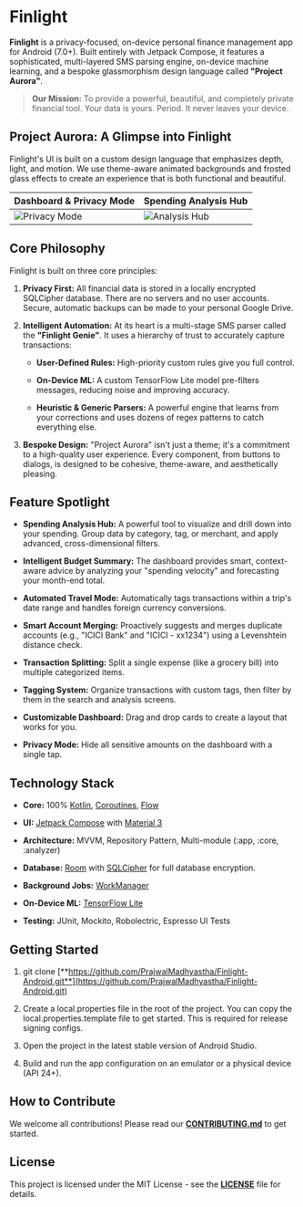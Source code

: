 Finlight
==========

**Finlight** is a privacy-focused, on-device personal finance management app for Android (7.0+). Built entirely with Jetpack Compose, it features a sophisticated, multi-layered SMS parsing engine, on-device machine learning, and a bespoke glassmorphism design language called **"Project Aurora"**.

> **Our Mission:** To provide a powerful, beautiful, and completely private financial tool. Your data is yours. Period. It never leaves your device.

Project Aurora: A Glimpse into Finlight
---------------------------------------

Finlight's UI is built on a custom design language that emphasizes depth, light, and motion. We use theme-aware animated backgrounds and frosted glass effects to create an experience that is both functional and beautiful.

| Dashboard & Privacy Mode                    | Spending Analysis Hub                       |
|---------------------------------------------|---------------------------------------------|
| ![Privacy Mode](docs/gifs/Privacy_mode.gif) | ![Analysis Hub](docs/gifs/Analysis_hub.gif) |

Core Philosophy
---------------

Finlight is built on three core principles:

1.  **Privacy First:** All financial data is stored in a locally encrypted SQLCipher database. There are no servers and no user accounts. Secure, automatic backups can be made to your personal Google Drive.

2.  **Intelligent Automation:** At its heart is a multi-stage SMS parser called the **"Finlight Genie"**. It uses a hierarchy of trust to accurately capture transactions:

    *   **User-Defined Rules:** High-priority custom rules give you full control.

    *   **On-Device ML:** A custom TensorFlow Lite model pre-filters messages, reducing noise and improving accuracy.

    *   **Heuristic & Generic Parsers:** A powerful engine that learns from your corrections and uses dozens of regex patterns to catch everything else.

3.  **Bespoke Design:** "Project Aurora" isn't just a theme; it's a commitment to a high-quality user experience. Every component, from buttons to dialogs, is designed to be cohesive, theme-aware, and aesthetically pleasing.


Feature Spotlight
-----------------

*   **Spending Analysis Hub:** A powerful tool to visualize and drill down into your spending. Group data by category, tag, or merchant, and apply advanced, cross-dimensional filters.

*   **Intelligent Budget Summary:** The dashboard provides smart, context-aware advice by analyzing your "spending velocity" and forecasting your month-end total.

*   **Automated Travel Mode:** Automatically tags transactions within a trip's date range and handles foreign currency conversions.

*   **Smart Account Merging:** Proactively suggests and merges duplicate accounts (e.g., "ICICI Bank" and "ICICI - xx1234") using a Levenshtein distance check.

*   **Transaction Splitting:** Split a single expense (like a grocery bill) into multiple categorized items.

*   **Tagging System:** Organize transactions with custom tags, then filter by them in the search and analysis screens.

*   **Customizable Dashboard:** Drag and drop cards to create a layout that works for you.

*   **Privacy Mode:** Hide all sensitive amounts on the dashboard with a single tap.


Technology Stack
----------------

*   **Core:** 100% [Kotlin](https://kotlinlang.org/), [Coroutines](https://kotlinlang.org/docs/coroutines-overview.html), [Flow](https://developer.android.com/kotlin/flow)

*   **UI:** [Jetpack Compose](https://developer.android.com/jetpack/compose) with [Material 3](https://m3.material.io/)

*   **Architecture:** MVVM, Repository Pattern, Multi-module (:app, :core, :analyzer)

*   **Database:** [Room](https://developer.android.com/training/data-storage/room) with [SQLCipher](https://www.zetetic.net/sqlcipher/) for full database encryption.

*   **Background Jobs:** [WorkManager](https://developer.android.com/topic/libraries/architecture/workmanager)

*   **On-Device ML:** [TensorFlow Lite](https://www.tensorflow.org/lite)

*   **Testing:** JUnit, Mockito, Robolectric, Espresso UI Tests


Getting Started
---------------

1.  git clone [**https://github.com/PrajwalMadhyastha/Finlight-Android.git**](https://github.com/PrajwalMadhyastha/Finlight-Android.git)

2.  Create a local.properties file in the root of the project. You can copy the local.properties.template file to get started. This is required for release signing configs.

3.  Open the project in the latest stable version of Android Studio.

4.  Build and run the app configuration on an emulator or a physical device (API 24+).


How to Contribute
-----------------

We welcome all contributions! Please read our [**CONTRIBUTING.md**](CONTRIBUTING.md) to get started.

License
-------

This project is licensed under the MIT License - see the [**LICENSE**](https://www.google.com/search?q=LICENSE) file for details.